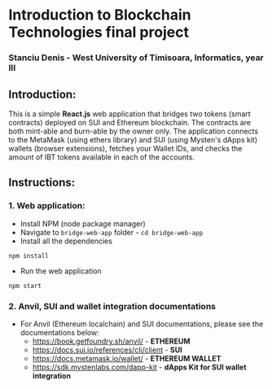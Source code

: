 # Introduction to Blockchain Technologies final project
### Stanciu Denis - West University of Timisoara, Informatics, year III

## Introduction:
This is a simple **React.js** web application that bridges two tokens (smart contracts) deployed on SUI and Ethereum blockchain. The contracts are both mint-able and burn-able by the owner only. The application connects to the MetaMask (using ethers library) and SUI (using Mysten's dApps kit) wallets (browser extensions), fetches your Wallet IDs, and checks the amount of IBT tokens available in each of the accounts.

## Instructions:
### 1. Web application:
- Install NPM (node package manager)
- Navigate to `bridge-web-app` folder - ```cd bridge-web-app```
- Install all the dependencies
```cli
npm install
```
- Run the web application
```cli
npm start
```

### 2. Anvil, SUI and wallet integration documentations
- For Anvil (Ethereum localchain) and SUI documentations, please see the documentations below:
  - https://book.getfoundry.sh/anvil/  - **ETHEREUM**
  - https://docs.sui.io/references/cli/client - **SUI**
  - https://docs.metamask.io/wallet/ - **ETHEREUM WALLET**
  - https://sdk.mystenlabs.com/dapp-kit  -  **dApps Kit for SUI wallet integration**